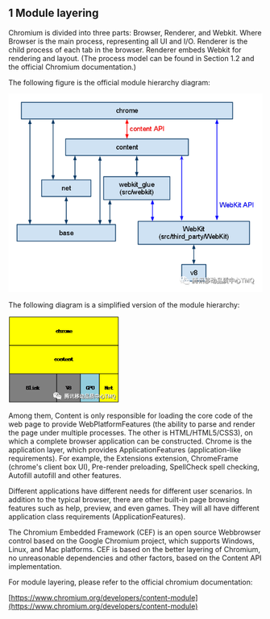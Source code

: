 ## **1 Module layering**

Chromium is divided into three parts: Browser, Renderer, and Webkit. Where Browser is the main process, representing all UI and I/O. Renderer is the child process of each tab in the browser. Renderer embeds Webkit for rendering and layout. (The process model can be found in Section 1.2 and the official Chromium documentation.)

The following figure is the official module hierarchy diagram:

![](../../img/architecture/official-module-hierarchy.png)

The following diagram is a simplified version of the module hierarchy:

![](../../img/architecture/simplified-module-hierarchy.png)

Among them, Content is only responsible for loading the core code of the web page to provide WebPlatformFeatures (the ability to parse and render the page under multiple processes. The other is HTML/HTML5/CSS3), on which a complete browser application can be constructed. Chrome is the application layer, which provides ApplicationFeatures (application-like requirements). For example, the Extensions extension, ChromeFrame (chrome's client box UI), Pre-render preloading, SpellCheck spell checking, Autofill autofill and other features.

Different applications have different needs for different user scenarios. In addition to the typical browser, there are other built-in page browsing features such as help, preview, and even games. They will all have different application class requirements (ApplicationFeatures).

The Chromium Embedded Framework (CEF) is an open source Webbrowser control based on the Google Chromium project, which supports Windows, Linux, and Mac platforms. CEF is based on the better layering of Chromium, no unreasonable dependencies and other factors, based on the Content API implementation.

For module layering, please refer to the official chromium documentation:

[https://www.chromium.org/developers/content-module](https://www.chromium.org/developers/content-module)